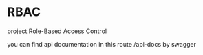# RBAC
project Role-Based Access Control 

you can find api documentation in this route /api-docs by swagger 





